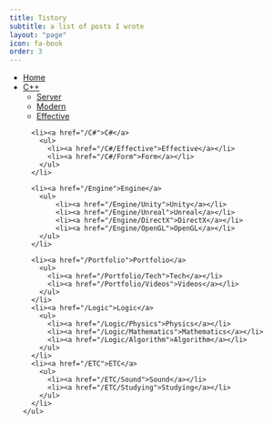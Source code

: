 ```yaml
---
title: Tistory
subtitle: a list of posts I wrote
layout: "page"
icon: fa-book
order: 3
---
```


<div class="site-category">
    <ul class='cat1'>
      <li><a href="https://doggyfoot.tistory.com/">Home</a></li>
      <li><a href="/C++">C++</a>
        <ul>
            <li><a href="/C++/Server">Server</a></li>
            <li><a href="/C++/Modern">Modern</a></li>
            <li><a href="/C++/Effective">Effective</a></li>
        </ul>
      </li>

      <li><a href="/C#">C#</a>
        <ul>
          <li><a href="/C#/Effective">Effective</a></li>
          <li><a href="/C#/Form">Form</a></li>
        </ul>
      </li>

      <li><a href="/Engine">Engine</a>
        <ul>
            <li><a href="/Engine/Unity">Unity</a></li>
            <li><a href="/Engine/Unreal">Unreal</a></li>
            <li><a href="/Engine/DirectX">DirectX</a></li>
            <li><a href="/Engine/OpenGL">OpenGL</a></li>
        </ul>
      </li>

      <li><a href="/Portfolio">Portfolio</a>
        <ul>
          <li><a href="/Portfolio/Tech">Tech</a></li>
          <li><a href="/Portfolio/Videos">Videos</a></li>
        </ul>
      </li>
      <li><a href="/Logic">Logic</a>
        <ul>
          <li><a href="/Logic/Physics">Physics</a></li>
          <li><a href="/Logic/Mathematics">Mathematics</a></li>
          <li><a href="/Logic/Algorithm">Algorithm</a></li>
        </ul>
      </li>
      <li><a href="/ETC">ETC</a>
        <ul>
          <li><a href="/ETC/Sound">Sound</a></li>
          <li><a href="/ETC/Studying">Studying</a></li>
        </ul>
      </li>
    </ul>
  </div>
